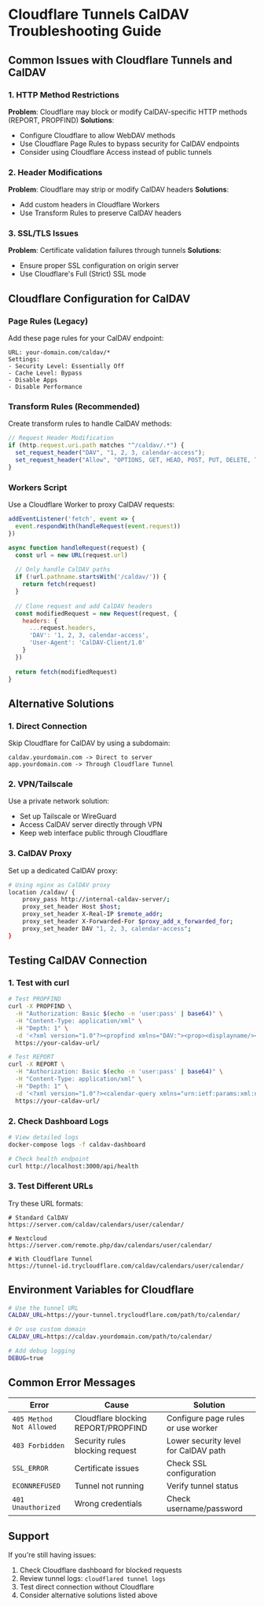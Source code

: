 # Cloudflare Tunnels CalDAV Troubleshooting Guide

## Common Issues with Cloudflare Tunnels and CalDAV

### 1. HTTP Method Restrictions
**Problem**: Cloudflare may block or modify CalDAV-specific HTTP methods (REPORT, PROPFIND)
**Solutions**:
- Configure Cloudflare to allow WebDAV methods
- Use Cloudflare Page Rules to bypass security for CalDAV endpoints
- Consider using Cloudflare Access instead of public tunnels

### 2. Header Modifications
**Problem**: Cloudflare may strip or modify CalDAV headers
**Solutions**:
- Add custom headers in Cloudflare Workers
- Use Transform Rules to preserve CalDAV headers

### 3. SSL/TLS Issues
**Problem**: Certificate validation failures through tunnels
**Solutions**:
- Ensure proper SSL configuration on origin server
- Use Cloudflare's Full (Strict) SSL mode

## Cloudflare Configuration for CalDAV

### Page Rules (Legacy)
Add these page rules for your CalDAV endpoint:
```
URL: your-domain.com/caldav/*
Settings:
- Security Level: Essentially Off
- Cache Level: Bypass
- Disable Apps
- Disable Performance
```

### Transform Rules (Recommended)
Create transform rules to handle CalDAV methods:
```javascript
// Request Header Modification
if (http.request.uri.path matches "^/caldav/.*") {
  set_request_header("DAV", "1, 2, 3, calendar-access");
  set_request_header("Allow", "OPTIONS, GET, HEAD, POST, PUT, DELETE, TRACE, COPY, MOVE, MKCOL, PROPFIND, PROPPATCH, LOCK, UNLOCK, REPORT");
}
```

### Workers Script
Use a Cloudflare Worker to proxy CalDAV requests:
```javascript
addEventListener('fetch', event => {
  event.respondWith(handleRequest(event.request))
})

async function handleRequest(request) {
  const url = new URL(request.url)
  
  // Only handle CalDAV paths
  if (!url.pathname.startsWith('/caldav/')) {
    return fetch(request)
  }
  
  // Clone request and add CalDAV headers
  const modifiedRequest = new Request(request, {
    headers: {
      ...request.headers,
      'DAV': '1, 2, 3, calendar-access',
      'User-Agent': 'CalDAV-Client/1.0'
    }
  })
  
  return fetch(modifiedRequest)
}
```

## Alternative Solutions

### 1. Direct Connection
Skip Cloudflare for CalDAV by using a subdomain:
```
caldav.yourdomain.com -> Direct to server
app.yourdomain.com -> Through Cloudflare Tunnel
```

### 2. VPN/Tailscale
Use a private network solution:
- Set up Tailscale or WireGuard
- Access CalDAV server directly through VPN
- Keep web interface public through Cloudflare

### 3. CalDAV Proxy
Set up a dedicated CalDAV proxy:
```bash
# Using nginx as CalDAV proxy
location /caldav/ {
    proxy_pass http://internal-caldav-server/;
    proxy_set_header Host $host;
    proxy_set_header X-Real-IP $remote_addr;
    proxy_set_header X-Forwarded-For $proxy_add_x_forwarded_for;
    proxy_set_header DAV "1, 2, 3, calendar-access";
}
```

## Testing CalDAV Connection

### 1. Test with curl
```bash
# Test PROPFIND
curl -X PROPFIND \
  -H "Authorization: Basic $(echo -n 'user:pass' | base64)" \
  -H "Content-Type: application/xml" \
  -H "Depth: 1" \
  -d '<?xml version="1.0"?><propfind xmlns="DAV:"><prop><displayname/></prop></propfind>' \
  https://your-caldav-url/

# Test REPORT
curl -X REPORT \
  -H "Authorization: Basic $(echo -n 'user:pass' | base64)" \
  -H "Content-Type: application/xml" \
  -H "Depth: 1" \
  -d '<?xml version="1.0"?><calendar-query xmlns="urn:ietf:params:xml:ns:caldav"><prop xmlns="DAV:"><getetag/></prop><filter><comp-filter name="VCALENDAR"><comp-filter name="VEVENT"/></comp-filter></filter></calendar-query>' \
  https://your-caldav-url/
```

### 2. Check Dashboard Logs
```bash
# View detailed logs
docker-compose logs -f caldav-dashboard

# Check health endpoint
curl http://localhost:3000/api/health
```

### 3. Test Different URLs
Try these URL formats:
```
# Standard CalDAV
https://server.com/caldav/calendars/user/calendar/

# Nextcloud
https://server.com/remote.php/dav/calendars/user/calendar/

# With Cloudflare Tunnel
https://tunnel-id.trycloudflare.com/caldav/calendars/user/calendar/
```

## Environment Variables for Cloudflare

```bash
# Use the tunnel URL
CALDAV_URL=https://your-tunnel.trycloudflare.com/path/to/calendar/

# Or use custom domain
CALDAV_URL=https://caldav.yourdomain.com/path/to/calendar/

# Add debug logging
DEBUG=true
```

## Common Error Messages

| Error | Cause | Solution |
|-------|-------|----------|
| `405 Method Not Allowed` | Cloudflare blocking REPORT/PROPFIND | Configure page rules or use worker |
| `403 Forbidden` | Security rules blocking request | Lower security level for CalDAV path |
| `SSL_ERROR` | Certificate issues | Check SSL configuration |
| `ECONNREFUSED` | Tunnel not running | Verify tunnel status |
| `401 Unauthorized` | Wrong credentials | Check username/password |

## Support

If you're still having issues:
1. Check Cloudflare dashboard for blocked requests
2. Review tunnel logs: `cloudflared tunnel logs`
3. Test direct connection without Cloudflare
4. Consider alternative solutions listed above